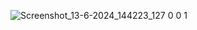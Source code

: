 
![Screenshot_13-6-2024_144223_127 0 0 1](https://github.com/Charesh/front-end-1/assets/113172253/a2e9b170-7295-4c19-adce-75d998e9ce59)
